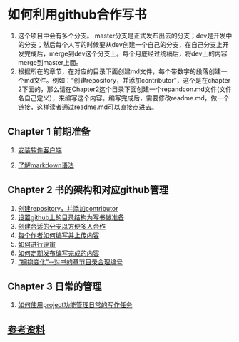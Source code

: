# 如何利用github合作写书

1. 这个项目中会有多个分支。 master分支是正式发布出去的分支；dev是开发中的分支；然后每个人写的时候要从dev创建一个自己的分支，在自己分支上开发完成后，merge到dev这个分支上。每个月底经过统稿后，将dev上的内容merge到master上面。
2. 根据所在的章节，在对应的目录下面创建md文件，每个带数字的段落创建一个md文件。例如：“创建repository，并添加contributor”，这个是在chapter 2下面的，那么请在Chapter2这个目录下面创建一个repandcon.md文件(文件名自己定义），来编写这个内容。编写完成后，需要修改readme.md，做一个链接，这样读者通过readme.md可以直接点进去。

   

## Chapter 1 前期准备

1. [安装软件客户端](./Chapter1/article1.md)

2. [了解markdown语法](./Chapter1/markdown.md)

## Chapter 2 书的架构和对应github管理

1. [创建repository，并添加contributor](./Chapter2/rep.md)
2. [设置github上的目录结构为写书做准备](./Chapter2/stru.md)
3. [创建合适的分支以方便多人合作](./Chapter2/branch.md)
4. [每个作者如何编写并上传内容](./Chapter2/write.md)
5. [如何进行评审](./Chapter2/review.md)
6. [如何定期发布编写完成的内容](./Chapter2/publish.md)
7. [“拥抱变化”--对书的章节目录合理编号](./Chapter2/tableofcontent.md)

## Chapter 3 日常的管理
1. [如何使用project功能管理日常的写作任务](./Chapter3/projectmnt.md)

## [参考资料](./Reference/reference.md)


